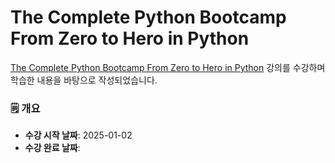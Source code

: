 # The Complete Python Bootcamp From Zero to Hero in Python

[The Complete Python Bootcamp From Zero to Hero in Python](https://www.udemy.com/course/complete-python-bootcamp) 강의를 수강하며 학습한 내용을 바탕으로 작성되었습니다.

### 🗒️ 개요

- **수강 시작 날짜**: 2025-01-02
- **수강 완료 날짜**:
